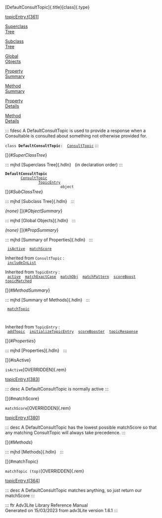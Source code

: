 [DefaultConsultTopic]{.title}[class]{.type}

[topicEntry.t](../file/topicEntry.t.html)\[[361](../source/topicEntry.t.html#361)\]

[Superclass\
Tree](#_SuperClassTree_)

[Subclass\
Tree](#_SubClassTree_)

[Global\
Objects](#_ObjectSummary_)

[Property\
Summary](#_PropSummary_)

[Method\
Summary](#_MethodSummary_)

[Property\
Details](#_Properties_)

[Method\
Details](#_Methods_)

::: fdesc
A DefaultConsultTopic is used to provide a response when a Consultable
is consulted about something not otherwise provided for.

`class `**`DefaultConsultTopic`**` :   `[`ConsultTopic`](../object/ConsultTopic.html)
:::

[]{#_SuperClassTree_}

::: mjhd
[Superclass Tree]{.hdln}   (in declaration order)
:::

**`DefaultConsultTopic`**\
`         `[`ConsultTopic`](../object/ConsultTopic.html)\
`                 `[`TopicEntry`](../object/TopicEntry.html)\
`                         object`\
[]{#_SubClassTree_}

::: mjhd
[Subclass Tree]{.hdln}  
:::

*(none)* []{#_ObjectSummary_}

::: mjhd
[Global Objects]{.hdln}  
:::

*(none)* []{#_PropSummary_}

::: mjhd
[Summary of Properties]{.hdln}  
:::

` `[`isActive`](#isActive)`  `[`matchScore`](#matchScore)`  `

Inherited from `ConsultTopic` :\
` `[`includeInList`](../object/ConsultTopic.html#includeInList)`  `

Inherited from `TopicEntry` :\
` `[`active`](../object/TopicEntry.html#active)`  `[`matchExactCase`](../object/TopicEntry.html#matchExactCase)`  `[`matchObj`](../object/TopicEntry.html#matchObj)`  `[`matchPattern`](../object/TopicEntry.html#matchPattern)`  `[`scoreBoost`](../object/TopicEntry.html#scoreBoost)`  `[`topicMatched`](../object/TopicEntry.html#topicMatched)`  `

[]{#_MethodSummary_}

::: mjhd
[Summary of Methods]{.hdln}  
:::

` `[`matchTopic`](#matchTopic)`  `

` `

Inherited from `TopicEntry` :\
` `[`addTopic`](../object/TopicEntry.html#addTopic)`  `[`initializeTopicEntry`](../object/TopicEntry.html#initializeTopicEntry)`  `[`scoreBooster`](../object/TopicEntry.html#scoreBooster)`  `[`topicResponse`](../object/TopicEntry.html#topicResponse)`  `

[]{#_Properties_}

::: mjhd
[Properties]{.hdln}  
:::

[]{#isActive}

`isActive`[OVERRIDDEN]{.rem}

[topicEntry.t](../file/topicEntry.t.html)\[[383](../source/topicEntry.t.html#383)\]

::: desc
A DefaultConsultTopic is normally active
:::

[]{#matchScore}

`matchScore`[OVERRIDDEN]{.rem}

[topicEntry.t](../file/topicEntry.t.html)\[[380](../source/topicEntry.t.html#380)\]

::: desc
A DefaultConsultTopic has the lowest possible matchScore so that any
matching ConsultTopic will always take precedence.
:::

[]{#_Methods_}

::: mjhd
[Methods]{.hdln}  
:::

[]{#matchTopic}

`matchTopic (top)`[OVERRIDDEN]{.rem}

[topicEntry.t](../file/topicEntry.t.html)\[[364](../source/topicEntry.t.html#364)\]

::: desc
A DefaultConsultTopic matches anything, so just return our matchScore
:::

::: ftr
Adv3Lite Library Reference Manual\
Generated on 15/03/2023 from adv3Lite version 1.6.1
:::
